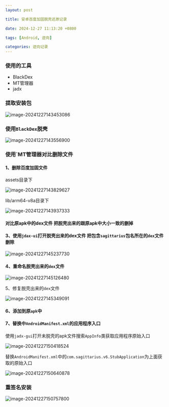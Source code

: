 ```yaml
---
layout: post

title: 安卓百度加固脱壳还原记录

date: 2024-12-27 11:13:20 +0800

tags: [Android, 逆向]

categories: 逆向记录
---
```


### 使用的工具

- BlackDex
- MT管理器
- jadx

### 提取安装包

![image-20241227143453086](https://github.com/YuXilong/YuXilong.GitHub.io/raw/main/assets/img/posts/image-20241227143453086.png)

### 使用`BlackDex`脱壳

![image-20241227143556900](https://github.com/YuXilong/YuXilong.GitHub.io/raw/main/assets/img/posts/image-20241227143556900.png)

### 使用`MT管理器对比删除文件

#### 1、删除百度加固文件

assets目录下

![image-20241227143829627](https://github.com/YuXilong/YuXilong.GitHub.io/raw/main/assets/img/posts/image-20241227143829627.png)

lib/arm64-v8a目录下

![image-20241227143937333](https://github.com/YuXilong/YuXilong.GitHub.io/raw/main/assets/img/posts/image-20241227143937333.png)

#### 对比原apk中的dex文件 把脱壳出来的跟原apk中大小一致的删掉

#### 3、使用`jdax-ui`打开脱壳出来的dex文件 把包含`sagittarius`包名所在的`dex`文件删除

![image-20241227145237730](https://github.com/YuXilong/YuXilong.GitHub.io/raw/main/assets/img/posts/image-20241227145237730.png)

#### 4、重命名脱壳出来的`dex`文件

![image-20241227145126480](https://github.com/YuXilong/YuXilong.GitHub.io/raw/main/assets/img/posts/image-20241227145126480.png)

5、修复脱壳出来的`dex`文件

![image-20241227145349091](https://github.com/YuXilong/YuXilong.GitHub.io/raw/main/assets/img/posts/image-20241227145349091.png)

#### 6、添加到原`apk`中

#### 7、替换中`AndroidManifest.xml`的应用程序入口

使用`jadx-gui`打开未脱壳的apk文件搜索`AppInfo`类获取应用程序原始入口

![image-20241227150418524](https://github.com/YuXilong/YuXilong.GitHub.io/raw/main/assets/img/posts/image-20241227150418524.png)

替换`AndroidManifest.xml`中的`com.sagittarius.v6.StubApplication`为上面获取的原始入口

![image-20241227150640878](https://github.com/YuXilong/YuXilong.GitHub.io/raw/main/assets/img/posts/image-20241227150640878.png)

### 重签名安装

![image-20241227150757800](https://github.com/YuXilong/YuXilong.GitHub.io/raw/main/assets/img/posts/image-20241227150757800.png)
